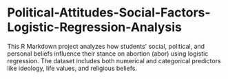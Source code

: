 # Political-Attitudes-Social-Factors-Logistic-Regression-Analysis
This R Markdown project analyzes how students' social, political, and personal beliefs influence their stance on abortion (abor) using logistic regression. The dataset includes both numerical and categorical predictors like ideology, life values, and religious beliefs.
